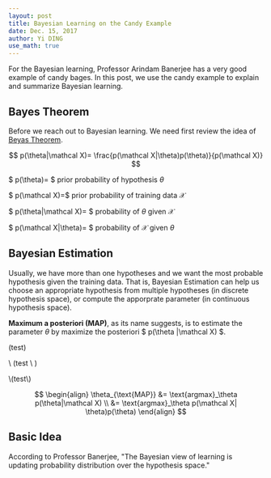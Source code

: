 ```yaml
--- 
layout: post
title: Bayesian Learning on the Candy Example
date: Dec. 15, 2017
author: Yi DING
use_math: true
---
```


[comment]: # (Use the candy example to explain Bayesian learning)

For the Bayesian learning, Professor Arindam Banerjee has a very good example of candy bages. In this post, we use the candy example to explain and summarize Bayesian learning.

## Bayes Theorem
Before we reach out to Bayesian learning. We need first review the idea of [Beyas Theorem](http://www.cs.cmu.edu/afs/cs/project/theo-20/www/mlbook/ch6.pdf).

$$ p(\theta|\mathcal X)= \frac{p(\mathcal X|\theta)p(\theta)}{p(\mathcal X)} $$

$ p(\theta)= $ prior probability of hypothesis $\theta$

$ p(\mathcal X)=$ prior probability of training data $\mathcal X$

$ p(\theta\|\mathcal X)= $ probability of $\theta$ given $\mathcal X$

$ p(\mathcal X\|\theta)= $ probability of $\mathcal X$ given $\theta$

## Bayesian Estimation
Usually, we have more than one hypotheses and we want the most probable hypothesis given the training data. That is, Bayesian Estimation can help us choose an appropriate hypothesis from multiple hypotheses \(in discrete hypothesis space\), or compute the apporprate parameter (in continuous hypothesis space).

**Maximum a posteriori (MAP)**, as its name suggests, is to estimate the parameter $\theta$ by maximize the posteriori $ p(\theta \|\mathcal X) $.

(test)

\ (test \ )

\\(test\\)

$$ \begin{align}
\theta_{\text{MAP}} 
&= \text{argmax}_\theta p(\theta|\mathcal X) \\
&= \text{argmax}_\theta p(\mathcal X| \theta)p(\theta) 
\end{align} $$


## Basic Idea
According to Professor Banerjee, "The Bayesian view of learning is updating probability distribution over the hypothesis space."